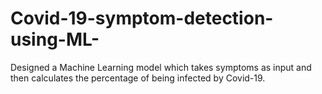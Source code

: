 # Covid-19-symptom-detection-using-ML-
Designed a Machine Learning model which takes symptoms as input and then calculates the percentage of being infected by Covid-19.
